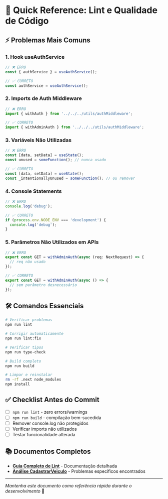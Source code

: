 # 🚀 Quick Reference: Lint e Qualidade de Código

## ⚡ Problemas Mais Comuns

### 1. Hook useAuthService
```typescript
// ❌ ERRO
const { authService } = useAuthService();

// ✅ CORRETO  
const authService = useAuthService();
```

### 2. Imports de Auth Middleware
```typescript
// ❌ ERRO
import { withAuth } from '../../../utils/authMiddleware';

// ✅ CORRETO
import { withAdminAuth } from '../../../utils/authMiddleware';
```

### 3. Variáveis Não Utilizadas
```typescript
// ❌ ERRO
const [data, setData] = useState();
const unused = someFunction(); // nunca usado

// ✅ CORRETO
const [data, setData] = useState();
const _intentionallyUnused = someFunction(); // ou remover
```

### 4. Console Statements
```typescript
// ❌ ERRO
console.log('debug');

// ✅ CORRETO
if (process.env.NODE_ENV === 'development') {
  console.log('debug');
}
```

### 5. Parâmetros Não Utilizados em APIs
```typescript
// ❌ ERRO
export const GET = withAdminAuth(async (req: NextRequest) => {
  // req não usado
});

// ✅ CORRETO
export const GET = withAdminAuth(async () => {
  // sem parâmetro desnecessário
});
```

## 🛠️ Comandos Essenciais

```bash
# Verificar problemas
npm run lint

# Corrigir automaticamente
npm run lint:fix

# Verificar tipos
npm run type-check

# Build completo
npm run build

# Limpar e reinstalar
rm -rf .next node_modules
npm install
```

## ✅ Checklist Antes do Commit

- [ ] `npm run lint` - zero errors/warnings
- [ ] `npm run build` - compilação bem-sucedida
- [ ] Remover console.log não protegidos
- [ ] Verificar imports não utilizados
- [ ] Testar funcionalidade alterada

## 📚 Documentos Completos

- **[Guia Completo de Lint](./LINT_GUIDE.md)** - Documentação detalhada
- **[Análise CadastrarVeiculo](./CADASTRAR_VEICULO_ANALYSIS.md)** - Problemas específicos encontrados

---
*Mantenha este documento como referência rápida durante o desenvolvimento* 🎯
